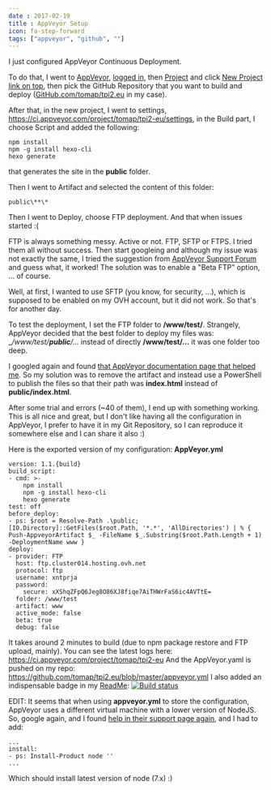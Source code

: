 ```yaml
---
date : 2017-02-19
title : AppVeyor Setup
icon: fa-step-forward
tags: ["appveyor", "github", ""]
---
```

I just configured AppVeyor Continuous Deployment.

To do that, I went to [AppVeyor](https://www.appveyor.com/), [logged in](https://ci.appveyor.com/projects), then [Project](https://ci.appveyor.com/projects) and click [New Project link on top](https://ci.appveyor.com/projects/new), then pick the GitHub Repository that you want to build and deploy ([GitHub.com/tomap/tpi2.eu](https://github.com/tomap/tpi2.eu) in my case).

After that, in the new project, I went to settings, https://ci.appveyor.com/project/tomap/tpi2-eu/settings, in the Build part, I choose Script and added the following:
```
npm install
npm -g install hexo-cli
hexo generate
```
that generates the site in the **public** folder.

Then I went to Artifact and selected the content of this folder:
```
public\**\*
```

Then I went to Deploy, choose FTP deployment. And that when issues started :(

FTP is always something messy. Active or not. FTP, SFTP or FTPS. I tried them all without success. Then start googleing and although my issue was not exactly the same, I tried the suggestion from [AppVeyor Support Forum](http://help.appveyor.com/discussions/problems/3236-cant-deploy-via-ftp-because-of-error-message-450) and guess what, it worked! The solution was to enable a "Beta FTP" option, ... of course. 

Well, at first, I wanted to use SFTP (you know, for security, ...), which is supposed to be enabled on my OVH account, but it did not work. So that's for another day.

To test the deployment, I set the FTP folder to __/www/test/__. Strangely, AppVeyor decided that the best folder to deploy my files was: __/www/test/**public**/..._ instead of directly __/www/test/...__ it was one folder too deep.

I googled again and found [that AppVeyor documentation page that helped me](https://www.appveyor.com/docs/packaging-artifacts/#pushing-artifacts-from-scripts). So my solution was to remove the artifact and instead use a PowerShell to publish the files so that their path was __index.html__ instead of __public/index.html__.

After some trial and errors (~40 of them), I end up with something working. This is all nice and great, but I don't like having all the configuration in AppVeyor, I prefer to have it in my Git Repository, so I can reproduce it somewhere else and I can share it also :)

Here is the exported version of my configuration: **AppVeyor.yml**
```
version: 1.1.{build}
build_script:
- cmd: >-
    npm install
    npm -g install hexo-cli
    hexo generate
test: off
before_deploy:
- ps: $root = Resolve-Path .\public; [IO.Directory]::GetFiles($root.Path, '*.*', 'AllDirectories') | % { Push-AppveyorArtifact $_ -FileName $_.Substring($root.Path.Length + 1) -DeploymentName www }
deploy:
- provider: FTP
  host: ftp.cluster014.hosting.ovh.net
  protocol: ftp
  username: xntprja
  password:
    secure: xXShqZFpQ6Jeg8O86XJ8fiqe7AiTHWrFaS6ic4AVTtE=
  folder: /www/test
  artifact: www
  active_mode: false
  beta: true
  debug: false
```
It takes around 2 minutes to build (due to npm package restore and FTP upload, mainly).
You can see the latest logs here: https://ci.appveyor.com/project/tomap/tpi2-eu
And the AppVeyor.yaml is pushed on my repo: https://github.com/tomap/tpi2.eu/blob/master/appveyor.yml
I also added an indispensable badge in my [ReadMe](https://github.com/tomap/tpi2.eu/blob/master/Readme.md): [![Build status](https://ci.appveyor.com/api/projects/status/amvptl7n6hj3j8i6?svg=true)](https://ci.appveyor.com/project/tomap/tpi2-eu)

EDIT: 
It seems that when using **appveyor.yml** to store the configuration, AppVeyor uses a different virtual machine with a lower version of NodeJS. So, google again, and I found [help in their support page again](https://www.appveyor.com/docs/lang/nodejs-iojs/), and I had to add:
```
...
install:
- ps: Install-Product node ''
...
```

Which should install latest version of node (7.x) :)